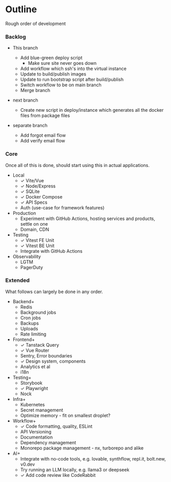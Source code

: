 # Outline

Rough order of development

### Backlog

- This branch

  - Add blue-green deploy script
    - Make sure site never goes down
  - Add workflow which ssh's into the virtual instance
  - Update to build/publish images
  - Update to run bootstrap script after build/publish
  - Switch workflow to be on main branch
  - Merge branch

- next branch

  - Create new script in deploy/instance which generates all the docker files from package files

- separate branch
  - Add forgot email flow
  - Add verify email flow

### Core

Once all of this is done, should start using this in actual applications.

- Local
  - ✓ Vite/Vue
  - ✓ Node/Express
  - ✓ SQLite
  - ✓ Docker Compose
  - ✓ API Specs
  - Auth (use-case for framework features)
- Production
  - Experiment with GitHub Actions, hosting services and products, settle on one
  - Domain, CDN
- Testing
  - ✓ Vitest FE Unit
  - ✓ Vitest BE Unit
  - Integrate with GitHub Actions
- Observability
  - LGTM
  - PagerDuty

### Extended

What follows can largely be done in any order.

- Backend+
  - Redis
  - Background jobs
  - Cron jobs
  - Backups
  - Uploads
  - Rate limiting
- Frontend+
  - ✓ Tanstack Query
  - ✓ Vue Router
  - Sentry, Error boundaries
  - ✓ Design system, components
  - Analytics et al
  - i18n
- Testing+
  - Storybook
  - ✓ Playwright
  - Nock
- Infra+
  - Kubernetes
  - Secret management
  - Optimize memory - fit on smallest droplet?
- Workflow+
  - ✓ Code formatting, quality, ESLint
  - API Versioning
  - Documentation
  - Dependency management
  - Monorepo package management - nx, turborepo and alike
- AI+
  - Integrate with no-code tools, e.g. lovable, synthflow, repl.it, bolt.new, v0.dev
  - Try running an LLM locally, e.g. llama3 or deepseek
  - ✓ Add code review like CodeRabbit

